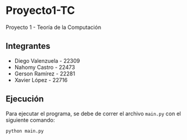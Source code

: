 # Proyecto1-TC

Proyecto 1 - Teoría de la Computación

## Integrantes

- Diego Valenzuela - 22309
- Nahomy Castro - 22473
- Gerson Ramírez - 22281
- Xavier López - 22716

## Ejecución

Para ejecutar el programa, se debe de correr el archivo `main.py` con el siguiente comando:

```
python main.py
```
